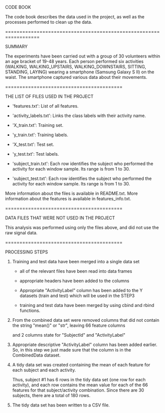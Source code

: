 CODE BOOK

The code book describes the data used in the project, as well as the processes performed to clean up the data. 

==================================================================

SUMMARY

The experiments have been carried out with a group of 30 volunteers within an age bracket of 19-48 years. 
Each person performed six activities (WALKING, WALKING_UPSTAIRS, WALKING_DOWNSTAIRS, SITTING, STANDING, LAYING) 
wearing a smartphone (Samsung Galaxy S II) on the waist. The smartphone captured various data about their movements.


=========================================

THE LIST OF FILES USED IN THE PROJECT

- 'features.txt': List of all features.

- 'activity_labels.txt': Links the class labels with their activity name.

- 'X_train.txt': Training set.

- 'y_train.txt': Training labels.

- 'X_test.txt': Test set.

- 'y_test.txt': Test labels.

- 'subject_train.txt': Each row identifies the subject who performed the activity for each window sample. Its range is from 1 to 30. 

- 'subject_test.txt': Each row identifies the subject who performed the activity for each window sample. Its range is from 1 to 30. 


More information about the files is available in README.txt. More information about the features is available in features_info.txt.

=========================================

DATA FILES THAT WERE NOT USED IN THE PROJECT

This analysis was performed using only the files above, and did not use the raw signal data. 


=========================================

PROCESSING STEPS

1.  Training and test data have been merged into a single data set

	- all of the relevant files have been read into data frames

	- appropriate headers have been added to the columns

	- Appropriate "ActivityLabel" column has been added to the Y datasets (train and test) which will be used in the STEP3

	- training and test data have been merged by using cbind and rbind functions.

2. From the combined data set were removed columns that did not contain the string "mean()" or "str", leaving 66 feature columns 
   
   and 2 columns state for "SubjectId" and "ActivityLabel"

3. Appropriate descriptive "ActivityLabel" column has been added earlier. So, in this step we just made sure that the column is in the CombinedData dataset.

4. A tidy data set was created containing the mean of each feature for each subject and each activity. 

   Thus, subject #1 has 6 rows in the tidy data set (one row for each activity), and each row contains the mean value for each of the 66 features for that subject/activity combination. Since there are 30 subjects, there are a total of 180 rows. 

5. The tidy data set has been written to a CSV file.